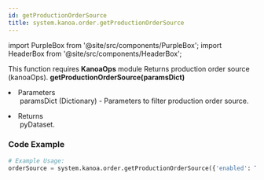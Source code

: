 ```yaml
---
id: getProductionOrderSource
title: system.kanoa.order.getProductionOrderSource
---
```


import PurpleBox from '@site/src/components/PurpleBox';
import HeaderBox from '@site/src/components/HeaderBox';

<PurpleBox>This function requires <b>KanoaOps</b> module</PurpleBox>
<HeaderBox header="Description">Returns production order source (kanoaOps).</HeaderBox>
<HeaderBox header="Syntax">
    <b>getProductionOrderSource(paramsDict)</b>
    <li>Parameters <br />
        <ul>paramsDict (Dictionary) - Parameters to filter production order source.</ul>
    </li>
    <li>Returns <br />
        <ul>pyDataset.</ul>
    </li>
</HeaderBox>

### Code Example

```python
# Example Usage:
orderSource = system.kanoa.order.getProductionOrderSource({'enabled': True, 'workOrderSourceId': 1, 'workOrderSourceName': 'ERP'})

